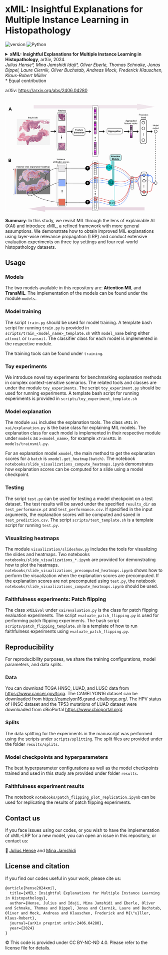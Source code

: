 xMIL: Insightful Explanations for Multiple Instance Learning in Histopathology
==========

![version](https://img.shields.io/badge/version-0.1-blue)
![Python](https://img.shields.io/badge/Python-3.9-green)

<details>
<summary>
  <b>xMIL: Insightful Explanations for Multiple Instance Learning in Histopathology</b>, arXiv, 2024.
  <br><em>Julius Hense*, Mina Jamshidi Idaji*, Oliver Eberle, Thomas Schnake, Jonas Dippel, Laure Ciernik, 
Oliver Buchstab, Andreas Mock, Frederick Klauschen, Klaus-Robert Müller </em></br>
* Equal contribution

arXiv: https://arxiv.org/abs/2406.04280

</summary>

```
@article{hense2024xmil,
  title={xMIL: Insightful Explanations for Multiple Instance Learning in Histopathology},
  author={Hense, Julius and Idaji, Mina Jamshidi and Eberle, Oliver and Schnake, Thomas and Dippel, Jonas and Ciernik, Laure and Buchstab, Oliver and Mock, Andreas and Klauschen, Frederick and M{\"u}ller, Klaus-Robert},
  journal={arXiv preprint arXiv:2406.04280},
  year={2024}
}
```

</details>

<p align="center">
  <img src="xMIL.png"/>
</p>


**Summary**: In this study, we revisit MIL through the lens of explainable AI (XAI) and introduce xMIL, 
a refined framework with more general assumptions. We demonstrate how to obtain improved MIL explanations 
using layer-wise relevance propagation (LRP) and conduct extensive evaluation experiments on three toy settings 
and four real-world histopathology datasets.

## Usage

### Models
The two models available in this repository are: **Attention MIL** and **TransMIL**. The implementation of the models 
can be found under the module ```models```.

### Model training
The script ```train.py``` should be used for model training. A template bash script for running ```train.py``` 
is provided in ```scripts/train_<model_name>_template.sh``` with ```model_name``` being either ```attnmil``` 
or ```transmil```. The classifier class for each model is implemented in the respective module. 

The training tools can be found under ```training```.

### Toy experiments
We introduce novel toy experiments for benchmarking explanation methods in complex context-sensitive scenarios. 
The related tools and classes are under the module ```toy_experiments```. 
The script ```toy_experiment.py``` should be used for running experiments. 
A template bash script for running experiments is provided in 
```scripts/toy_experiment_template.sh```

### Model explanation
The module ```xai``` includes the explanation tools. 
The class ```xMIL``` in ```xai/explanation.py``` is the base class for explaining MIL models.
The explanation class for each model is implemented in their respective module under ```models``` as ```x<model_name>```,
for example ```xTransMIL``` in ```models/trainsmil.py```.

For an explanation model ```xmodel```, the main method to get the explanation scores for a ```batch``` is ```xmodel.get_heatmap(batch)```.
The notebook ```notebooks/slide_visualizations_compute_heatmaps.ipynb``` demonstrates how explanation scores can be computed
for a slide using a model checkpoint.

### Testing
The script ```test.py``` can be used for testing a model checkpoint on a test dataset. 
The test results will be saved under the specified ```results_dir``` as ```test_performance.pt``` and ```test_performance.csv```.
If specified in the input arguments, the explanation scores will be computed and saved in ```test_prediction.csv```.
The script ```scripts/test_template.sh``` is a template script for running ```test.py```. 

### Visualizing heatmaps
The module ```visualization/slideshow.py``` includes the tools for visualizing the slides and heatmaps.
Two notebooks ```notebooks/slide_visualizations_*.ipynb``` are provided for demonstrating how to plot the heatmaps.
```notebooks/slide_visualizations_precomputed_heatmaps.ipynb``` shows how to perform the visualization when the explanation 
scores are precomputed. If the explanation scores are not precomputed using ```test.py```, 
the notebook ```notebooks/slide_visualizations_compute_heatmaps.ipynb``` should be used.

### Faithfulness experiments: Patch flipping
The class ```xMILEval``` under ```xai/evaluation.py``` is the class for patch flipping evaluation experiments. 
The script ```evaluate_patch_flipping.py``` is used for performing patch flipping experiments. 
The bash script ```scripts/patch_flipping_template.sh``` is a template of how to run faithfulness experiments 
using ```evaluate_patch_flipping.py```.

## Reproducibility
For reproducibility purposes, we share the training configurations, model parameters, and data splits.

### Data
You can download TCGA HNSC, LUAD, and LUSC data from https://www.cancer.gov/tcga.
The CAMELYON16 dataset can be downloaded from https://camelyon16.grand-challenge.org/.
The HPV status of HNSC dataset and the TP53 mutations of LUAD dataset were downloaded from cBioPortal https://www.cbioportal.org/.

### Splits
The data splitting for the experiments in the manuscript was performed using the scripts under ```scripts/splitting```. 
The split files are provided under the folder ```results/splits```.

### Model checkpoints and hyperparameters
The best hyperparameter configurations as well as the model checkpoints trained and used in this study 
are provided under folder ```results```.

### Faithfulness experiment results
The notebook ```notebooks/patch_flipping_plot_replication.ipynb``` can be used for replicating the results of patch flipping experiments.

## Contact us
If you face issues using our codes, or you wish to have the implementation of xMIL-LRP for a new model, 
you can open an issue in this repository, or contact us: 

:email: [Julius Hense](https://github.com/hense96) and [Mina Jamshidi](https://github.com/minajamshidi)

## License and citation
If you find our codes useful in your work, please cite us:
```
@article{hense2024xmil,
  title={xMIL: Insightful Explanations for Multiple Instance Learning in Histopathology},
  author={Hense, Julius and Idaji, Mina Jamshidi and Eberle, Oliver and Schnake, Thomas and Dippel, Jonas and Ciernik, Laure and Buchstab, Oliver and Mock, Andreas and Klauschen, Frederick and M{\"u}ller, Klaus-Robert},
  journal={arXiv preprint arXiv:2406.04280},
  year={2024}
}
```

:copyright: This code is provided under CC BY-NC-ND 4.0. 
Please refer to the license file for details.
